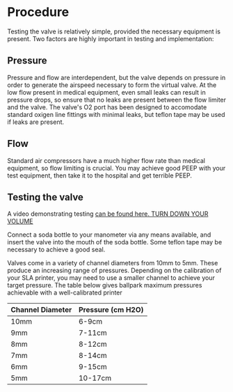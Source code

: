 # Procedure

Testing the valve is relatively simple, provided the necessary equipment is present. Two factors are highly important in testing and implementation:

## Pressure

Pressure and flow are interdependent, but the valve depends on pressure in order to generate the airspeed necessary to form the virtual valve. At the low flow present in medical equipment, even small leaks can result in pressure drops, so ensure that no leaks are present between the flow limiter and the valve. The valve's O2 port has been designed to accomodate standard oxigen line fittings with minimal leaks, but teflon tape may be used if leaks are present. 

## Flow

Standard air compressors have a much higher flow rate than medical equipment, so flow limiting is crucial. You may achieve good PEEP with your test equipment, then take it to the hospital and get terrible PEEP.

## Testing the valve

A video demonstrating testing [can be found here. TURN DOWN YOUR VOLUME](https://youtu.be/-pk_lfGOONA)

Connect a soda bottle to your manometer via any means available, and insert the valve into the mouth of the soda bottle. Some teflon tape may be necessary to achieve a good seal.

Valves come in a variety of channel diameters from 10mm to 5mm. These produce an increasing range of pressures. Depending on the calibration of your SLA printer, you may need to use a smaller channel to achieve your target pressure. The table below gives ballpark maximum pressures achievable with a well-calibrated printer

| Channel Diameter | Pressure (cm H2O) |
| ---------------- | ----------------- |
| 10mm             | 6-9cm             |
| 9mm              | 7-11cm            |
| 8mm              | 8-12cm            |
| 7mm              | 8-14cm            |
| 6mm              | 9-15cm            |
| 5mm              | 10-17cm           |